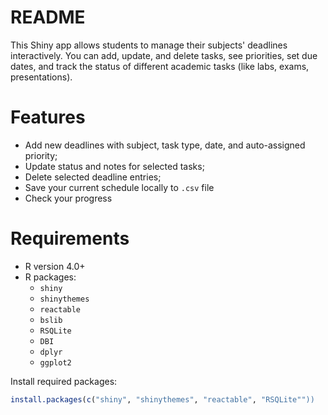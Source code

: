 # README

This Shiny app allows students to manage their subjects' deadlines interactively. You can add, update, and delete tasks, see priorities, set due dates, and track the status of different academic tasks (like labs, exams, presentations).

# Features

- Add new deadlines with subject, task type, date, and auto-assigned priority;
- Update status and notes for selected tasks;
- Delete selected deadline entries;
- Save your current schedule locally to `.csv` file
- Check your progress 

# Requirements

- R version 4.0+
- R packages:
  - `shiny`
  - `shinythemes`
  - `reactable`
  - `bslib`
  - `RSQLite`
  - `DBI`
  - `dplyr`
  - `ggplot2`

Install required packages:

```r
install.packages(c("shiny", "shinythemes", "reactable", "RSQLite""))